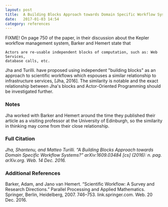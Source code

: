 ```yaml
---
layout: post
title:  A Building Blocks Approach towards Domain Specific Workflow Systems
date:   2017-01-03 14:54
category: references
---
```



FIXME!
On page 750 of the paper, in their discussion about the Kepler workflow
management system, Barker and Hemert state that

```
Actors are re-usable independent blocks of computation, such as: Web Services,
database calls, etc.
```

Jha and Turilli. have proposed using independent "building blocks" as an 
approach to scientific workflows which espouses a similar relationship to 
infrastructure services, \[Jha, 2016]. The similarity is notable and the exact
relationship between Jha's blocks and Actor-Oriented Programming should be
investigated further.



### Notes

Jha worked with Barker and Hemert around the time they published their article 
as a visiting professor at the University of Edinburgh, so the similarity in 
thinking may come from their close relationship.

### Full Citation

_Jha, Shantenu, and Matteo Turilli. “A Building Blocks Approach towards Domain Specific Workflow Systems?” arXiv:1609.03484 [cs] (2016): n. pag. arXiv.org. Web. 14 Dec. 2016._

### Additional References

Barker, Adam, and Jano van Hemert. “Scientific Workflow: A Survey and Research Directions.” Parallel Processing and Applied Mathematics. Springer, Berlin, Heidelberg, 2007. 746–753. link.springer.com. Web. 20 Dec. 2016.
